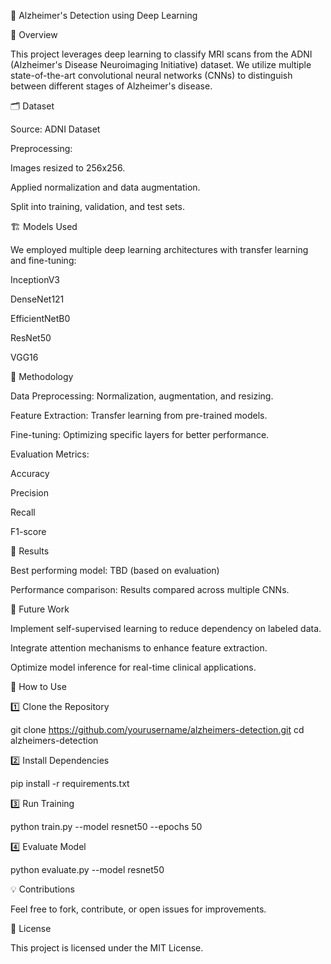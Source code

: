 🧠 Alzheimer's Detection using Deep Learning

📌 Overview

This project leverages deep learning to classify MRI scans from the ADNI (Alzheimer's Disease Neuroimaging Initiative) dataset. We utilize multiple state-of-the-art convolutional neural networks (CNNs) to distinguish between different stages of Alzheimer's disease.

🗂 Dataset

Source: ADNI Dataset

Preprocessing:

Images resized to 256x256.

Applied normalization and data augmentation.

Split into training, validation, and test sets.

🏗 Models Used

We employed multiple deep learning architectures with transfer learning and fine-tuning:

InceptionV3

DenseNet121

EfficientNetB0

ResNet50

VGG16

🎯 Methodology

Data Preprocessing: Normalization, augmentation, and resizing.

Feature Extraction: Transfer learning from pre-trained models.

Fine-tuning: Optimizing specific layers for better performance.

Evaluation Metrics:

Accuracy

Precision

Recall

F1-score

🔬 Results

Best performing model: TBD (based on evaluation)

Performance comparison: Results compared across multiple CNNs.

🚀 Future Work

Implement self-supervised learning to reduce dependency on labeled data.

Integrate attention mechanisms to enhance feature extraction.

Optimize model inference for real-time clinical applications.

📌 How to Use

1️⃣ Clone the Repository

git clone https://github.com/yourusername/alzheimers-detection.git
cd alzheimers-detection

2️⃣ Install Dependencies

pip install -r requirements.txt

3️⃣ Run Training

python train.py --model resnet50 --epochs 50

4️⃣ Evaluate Model

python evaluate.py --model resnet50

💡 Contributions

Feel free to fork, contribute, or open issues for improvements.

📜 License

This project is licensed under the MIT License.
